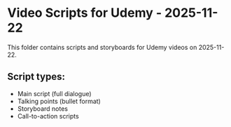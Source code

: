 # Video Scripts for Udemy - 2025-11-22

This folder contains scripts and storyboards for Udemy videos on 2025-11-22.

## Script types:
- Main script (full dialogue)
- Talking points (bullet format)
- Storyboard notes
- Call-to-action scripts
